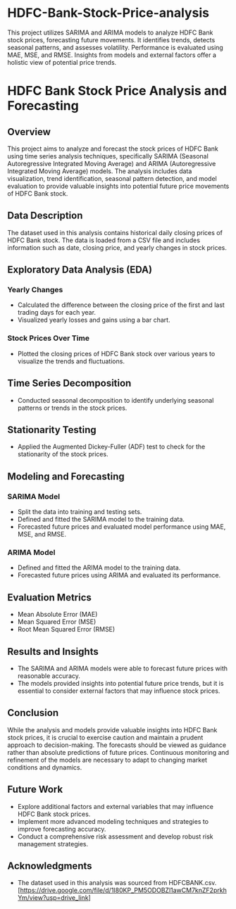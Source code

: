 # HDFC-Bank-Stock-Price-analysis
 This project utilizes SARIMA and ARIMA models to analyze HDFC Bank stock prices, forecasting future movements. It identifies trends, detects seasonal patterns, and assesses volatility. Performance is evaluated using MAE, MSE, and RMSE. Insights from models and external factors offer a holistic view of potential price trends.
# HDFC Bank Stock Price Analysis and Forecasting

## Overview
This project aims to analyze and forecast the stock prices of HDFC Bank using time series analysis techniques, specifically SARIMA (Seasonal Autoregressive Integrated Moving Average) and ARIMA (Autoregressive Integrated Moving Average) models. The analysis includes data visualization, trend identification, seasonal pattern detection, and model evaluation to provide valuable insights into potential future price movements of HDFC Bank stock.

## Data Description
The dataset used in this analysis contains historical daily closing prices of HDFC Bank stock. The data is loaded from a CSV file and includes information such as date, closing price, and yearly changes in stock prices.

## Exploratory Data Analysis (EDA)
### Yearly Changes
- Calculated the difference between the closing price of the first and last trading days for each year.
- Visualized yearly losses and gains using a bar chart.

### Stock Prices Over Time
- Plotted the closing prices of HDFC Bank stock over various years to visualize the trends and fluctuations.

## Time Series Decomposition
- Conducted seasonal decomposition to identify underlying seasonal patterns or trends in the stock prices.

## Stationarity Testing
- Applied the Augmented Dickey-Fuller (ADF) test to check for the stationarity of the stock prices.

## Modeling and Forecasting
### SARIMA Model
- Split the data into training and testing sets.
- Defined and fitted the SARIMA model to the training data.
- Forecasted future prices and evaluated model performance using MAE, MSE, and RMSE.

### ARIMA Model
- Defined and fitted the ARIMA model to the training data.
- Forecasted future prices using ARIMA and evaluated its performance.

## Evaluation Metrics
- Mean Absolute Error (MAE)
- Mean Squared Error (MSE)
- Root Mean Squared Error (RMSE)

## Results and Insights
- The SARIMA and ARIMA models were able to forecast future prices with reasonable accuracy.
- The models provided insights into potential future price trends, but it is essential to consider external factors that may influence stock prices.

## Conclusion
While the analysis and models provide valuable insights into HDFC Bank stock prices, it is crucial to exercise caution and maintain a prudent approach to decision-making. The forecasts should be viewed as guidance rather than absolute predictions of future prices. Continuous monitoring and refinement of the models are necessary to adapt to changing market conditions and dynamics.

## Future Work
- Explore additional factors and external variables that may influence HDFC Bank stock prices.
- Implement more advanced modeling techniques and strategies to improve forecasting accuracy.
- Conduct a comprehensive risk assessment and develop robust risk management strategies.

## Acknowledgments
- The dataset used in this analysis was sourced from HDFCBANK.csv.[https://drive.google.com/file/d/1I80KP_PM5ODOBZl1awCM7knZF2prkhYm/view?usp=drive_link]

